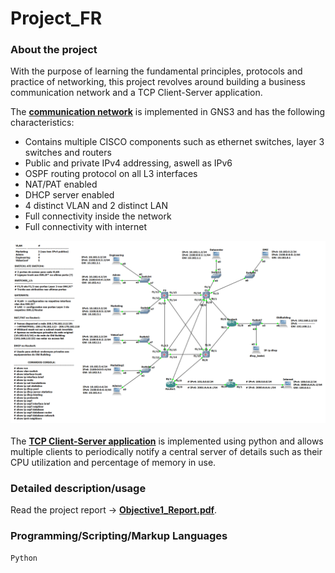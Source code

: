 # Project_FR

### About the project
With the purpose of learning the fundamental principles, protocols and practice of networking, this project revolves around building a business communication network and a TCP Client-Server application.<br>

The [**communication network**](network_GNS3) is implemented in GNS3 and has the following characteristics:
  - Contains multiple CISCO components such as ethernet switches, layer 3 switches and routers 
  - Public and private IPv4 addressing, aswell as IPv6 
  - OSPF routing protocol on all L3 interfaces
  - NAT/PAT enabled 
  - DHCP server enabled
  - 4 distinct VLAN and 2 distinct LAN 
  - Full connectivity inside the network
  - Full connectivity with internet
  
  ![alt text](communication_network.png "Imagem ilustrativa do projeto no GNS3")
 <br/><br/>
   The [**TCP Client-Server application**](client_server_code) is implemented using python and allows multiple clients to periodically notify a central server of details such as their CPU utilization and percentage of memory in use.

### Detailed description/usage
Read the project report -> [**Objective1_Report.pdf**](Objective1_Report.pdf).

### Programming/Scripting/Markup Languages
`Python`
